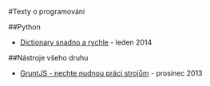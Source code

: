 #Texty o programování

##Python

* [Dictionary snadno a rychle](/python/dictionary-snadno-rychle/) - leden 2014

##Nástroje všeho druhu

* [GruntJS - nechte nudnou práci strojům](/tools/gruntjs-nechte-nudnou-praci-strojum/) - prosinec 2013

